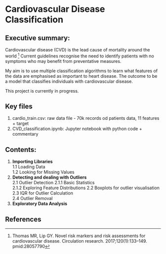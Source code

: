 # Cardiovascular Disease Classification 

## Executive summary: 
 Cardiovascular disease (CVD) is the lead cause of mortality around the world [^1]
 Current guidelines recognise the need to identify patients with no symptoms who may benefit from preventative measures. 

My aim is to use multiple classification algorithms to learn what features of the data are emphasised as important to heart disease. The outcome to be a model that classifies individuals with cardiovascular disease.
 
This project is currently in progress.

## Key files
1. cardio_train.csv: raw data file -  70k records od patients data, 11 features + target
2. CVD_classification.ipynb: Jupyter notebook with python code + commentary

## Contents:
1. **Importing Libraries**  
    1.1 Loading Data  
    1.2 Looking for Missing Values
2. **Detecting and dealing with Outliers**  
    2.1 Outlier Detection
        2.1.1 Basic Statistics  
        2.1.2 Exploring Feature Distributions
    2.2 Boxplots for outlier visualisation  
    2.3 IQR for Outlier Calculation  
    2.4 Outlier Removal  
3. **Exploratory Data Analysis**  
    
## References
 [^1]: Thomas MR, Lip GY. Novel risk markers and risk assessments for cardiovascular disease. Circulation research. 2017;120(1):133–149. pmid:28057790

